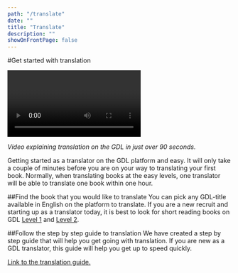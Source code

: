 ```yaml
---
path: "/translate"
date: ""
title: "Translate"
description: ""
showOnFrontPage: false
---
```


#Get started with translation

<video>
https://www.youtube.com/watch?v=Y1ejSNJsuig
</video>

_Video explaining translation on the GDL in just over 90 seconds._

Getting started as a translator on the GDL platform and easy. It will only take a couple of minutes before you are on your way to translating your first book. Normally, when translating books at the easy levels, one translator will be able to translate one book within one hour.

##Find the book that you would like to translate
You can pick any GDL-title available in English on the platform to translate. If you are a new recruit and starting up as a translator today, it is best to look for short reading books on GDL [Level 1](https://digitallibrary.io/en/books/browse?readingLevel=1&category=library_books) and [Level 2](https://digitallibrary.io/en/books/browse?readingLevel=2&category=library_books).

##Follow the step by step guide to translation
We have created a step by step guide that will help you get going with translation. If you are new as a GDL translator, this guide will help you get up to speed quickly.

[Link to the translation guide.](https://home.digitallibrary.io/translation-step-by-step/)
